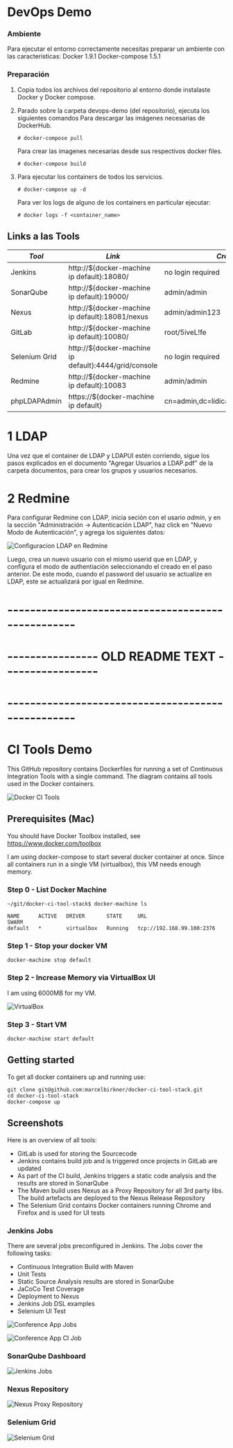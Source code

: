 # DevOps Demo

### Ambiente
Para ejecutar el entorno correctamente necesitas preparar un ambiente con las características:
Docker 1.9.1
Docker-compose 1.5.1

### Preparación
1) Copia todos los archivos del repositorio al entorno donde instalaste Docker y Docker compose.
2) Parado sobre la carpeta devops-demo (del repositorio), ejecuta los siguientes comandos
	Para descargar las imágenes necesarias de DockerHub.
	```
	# docker-compose pull
	```

	Para crear las imagenes necesarias desde sus respectivos docker files.
	```
	# docker-compose build
	```
3) Para ejecutar los containers de todos los servicios.
	```
	# docker-compose up -d
	```

	Para ver los logs de alguno de los containers en particular ejecutar:
	```
	# docker logs -f <container_name>
	```

## Links a las Tools

| *Tool* | *Link* | *Credentials* |
| ------------- | ------------- | ------------- |
| Jenkins | http://${docker-machine ip default}:18080/ | no login required |
| SonarQube | http://${docker-machine ip default}:19000/ | admin/admin |
| Nexus | http://${docker-machine ip default}:18081/nexus | admin/admin123 |
| GitLab | http://${docker-machine ip default}:10080/ | root/5iveL!fe |
| Selenium Grid | http://${docker-machine ip default}:4444/grid/console | no login required |
| Redmine | http://${docker-machine ip default}:10083 | admin/admin |
| phpLDAPAdmin | https://${docker-machine ip default} | cn=admin,dc=lidicalso,dc=org/lidipassword |

# 1 LDAP

Una vez que el container de LDAP y LDAPUI estén corriendo, sigue los pasos explicados en el documento "Agregar Usuarios a LDAP.pdf" de la carpeta documentos, para crear los grupos y usuarios necesarios.

# 2 Redmine
Para configurar Redmine con LDAP, inicia seción con el usario *admin*, y en la sección "Administración -> Autenticación LDAP", haz click en "Nuevo Modo de Autenticación", y agrega los siguientes datos:

![Configuracion LDAP en Redmine](screenshots/redmine-ldap.png)

Luego, crea un nuevo usuario con el mismo userid que en LDAP, y configura el modo de authentiación seleccionando el creado en el paso anterior. De este modo, cuando el password del usuario se actualize en LDAP, este se actualizará por igual en Redmine.

# --------------------------------------------------
# ---------------- OLD README TEXT -----------------
# --------------------------------------------------
# CI Tools Demo

This GitHub repository contains Dockerfiles for running a set of Continuous Integration Tools with a single command.
The diagram contains all tools used in the Docker containers.

![Docker CI Tools](screenshots/docker-ci-tools.png)

## Prerequisites (Mac)

You should have Docker Toolbox installed, see https://www.docker.com/toolbox

I am using docker-compose to start several docker container at once.
Since all containers run in a single VM (virtualbox), this VM needs enough memory.

### Step 0 - List Docker Machine

```
~/git/docker-ci-tool-stack$ docker-machine ls

NAME      ACTIVE   DRIVER       STATE     URL                         SWARM
default   *        virtualbox   Running   tcp://192.168.99.100:2376
```

### Step 1 - Stop your docker VM

```
docker-machine stop default
```

### Step 2 - Increase Memory via VirtualBox UI

I am using 6000MB for my VM.

![VirtualBox](screenshots/virtualbox.png)

### Step 3 - Start VM

```
docker-machine start default
```

## Getting started

To get all docker containers up and running use:

```
git clone git@github.com:marcelbirkner/docker-ci-tool-stack.git
cd docker-ci-tool-stack
docker-compose up
```

## Screenshots

Here is an overview of all tools:

- GitLab is used for storing the Sourcecode
- Jenkins contains build job and is triggered once projects in GitLab are updated
- As part of the CI build, Jenkins triggers a static code analysis and the results are stored in SonarQube
- The Maven build uses Nexus as a Proxy Repository for all 3rd party libs. The build artefacts are deployed to the Nexus Release Repository
- The Selenium Grid contains Docker containers running Chrome and Firefox and is used for UI tests

### Jenkins Jobs

There are several jobs preconfigured in Jenkins.
The Jobs cover the following tasks:

- Continuous Integration Build with Maven
- Unit Tests
- Static Source Analysis results are stored in SonarQube
- JaCoCo Test Coverage
- Deployment to Nexus
- Jenkins Job DSL examples
- Selenium UI Test

![Conference App Jobs](screenshots/jenkins-jobs-1.png)

![Conference App CI Job](screenshots/jenkins-jobs-2-conference-app-ci.png)

### SonarQube Dashboard

![Jenkins Jobs](screenshots/sonar-analysis-conference-app.png)

### Nexus Repository

![Nexus Proxy Repository](screenshots/nexus.png)

### Selenium Grid

![Selenium Grid](screenshots/selenium-grid.png)
